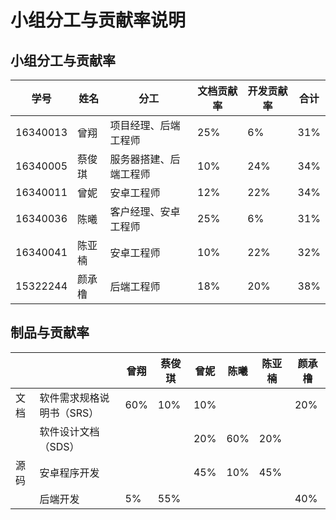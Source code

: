 # 小组分工与贡献率说明

## 小组分工与贡献率

| 学号     | 姓名   | 分工                   | 文档贡献率 | 开发贡献率 | 合计 |
| -------- | ------ | ---------------------- | ---------- | ---------- | ---- |
| 16340013 | 曾翔   | 项目经理、后端工程师   | 25%        | 6%         | 31%  |
| 16340005 | 蔡俊琪 | 服务器搭建、后端工程师 | 10%        | 24%        | 34%  |
| 16340011 | 曾妮   | 安卓工程师             | 12%        | 22%        | 34%  |
| 16340036 | 陈曦   | 客户经理、安卓工程师   | 25%        | 6%         | 31%  |
| 16340041 | 陈亚楠 | 安卓工程师             | 10%        | 22%        | 32%  |
| 15322244 | 颜承橹 | 后端工程师             | 18%        | 20%        | 38%  |

## 制品与贡献率

|      |                           | 曾翔 | 蔡俊琪 | 曾妮 | 陈曦 | 陈亚楠 | 颜承橹 |
| ---- | ------------------------- | ---- | ------ | ---- | ---- | ------ | ------ |
| 文档 | 软件需求规格说明书（SRS） | 60%  | 10%    | 10%  |      |        | 20%    |
|      | 软件设计文档（SDS）       |      |        | 20%  | 60%  | 20%    |        |
| 源码 | 安卓程序开发              |      |        | 45%  | 10%  | 45%    |        |
|      | 后端开发                  | 5%  | 55%    |      |      |        | 40%    |

